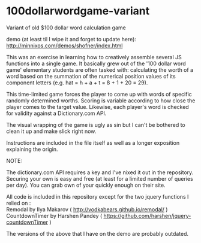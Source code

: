 # 100dollarwordgame-variant
Variant of old $100 dollar word calculation game

demo (at least til I wipe it and forget to update here):
http://minnixos.com/demos/shofner/index.html

This was an exercise in learning how to creatively assemble several JS functions into a single game. It basically grew out of the '100 dollar word game' elementary students are often tasked with: calculating the worth of a word based on the summation of the numerical position values of its component letters (e.g. hat = h + a + t = 8 + 1 + 20 = 29).

This time-limited game forces the player to come up with words of specific randomly determined worths. Scoring is variable according to how close the player comes to the target value. Likewise, each player's word is checked for validity against a Dictionary.com API.

The visual wrapping of the game is ugly as sin but I can't be bothered to clean it up and make slick right now. 

Instructions are included in the file itself as well as a longer exposition explaining the origin. 

NOTE:

The dictionary.com API requires a key and I've nixed it out in the repository. Securing your own is easy and free (at least for a limited number of queries per day). You can grab own of your quickly enough on their site. 

All code is included in this repository except for the two jquery functions I relied on :<br>
Remodal by Ilya Makarov ( http://vodkabears.github.io/remodal/ )<br>
CountdownTimer by Harshen Pandey ( https://github.com/harshen/jquery-countdownTimer ) 

The versions of the above that I have on the demo are probably outdated. 


